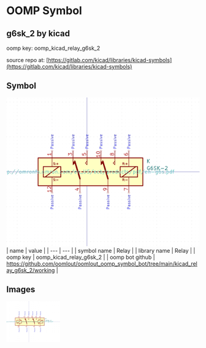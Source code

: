 # OOMP Symbol  
## g6sk_2  by kicad  
  
oomp key: oomp_kicad_relay_g6sk_2  
  
source repo at: [https://gitlab.com/kicad/libraries/kicad-symbols](https://gitlab.com/kicad/libraries/kicad-symbols)  
## Symbol  
  
[![working.png](working_600.png)](working.png)  
| name | value | 
| --- | --- | 
| symbol name | Relay | 
| library name | Relay | 
| oomp key | oomp_kicad_relay_g6sk_2 | 
| oomp bot github | https://github.com/oomlout/oomlout_oomp_symbol_bot/tree/main/kicad_relay_g6sk_2/working | 
## Images  
  
[![working.png](working_140.png)](working.png)  
